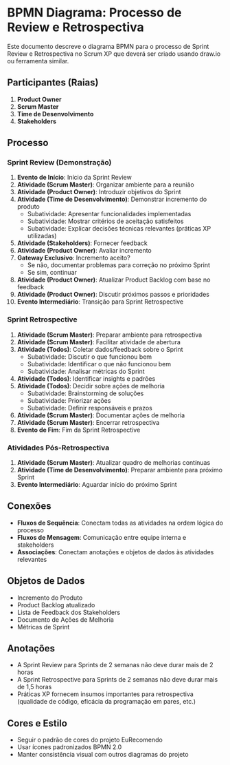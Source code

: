 # BPMN Diagrama: Processo de Review e Retrospectiva

Este documento descreve o diagrama BPMN para o processo de Sprint Review e Retrospectiva no Scrum XP que deverá ser criado usando draw.io ou ferramenta similar.

## Participantes (Raias)

1. **Product Owner**
2. **Scrum Master**
3. **Time de Desenvolvimento**
4. **Stakeholders**

## Processo

### Sprint Review (Demonstração)

1. **Evento de Início**: Início da Sprint Review
2. **Atividade (Scrum Master)**: Organizar ambiente para a reunião
3. **Atividade (Product Owner)**: Introduzir objetivos do Sprint
4. **Atividade (Time de Desenvolvimento)**: Demonstrar incremento do produto
   - Subatividade: Apresentar funcionalidades implementadas
   - Subatividade: Mostrar critérios de aceitação satisfeitos
   - Subatividade: Explicar decisões técnicas relevantes (práticas XP utilizadas)
5. **Atividade (Stakeholders)**: Fornecer feedback
6. **Atividade (Product Owner)**: Avaliar incremento
7. **Gateway Exclusivo**: Incremento aceito?
   - Se não, documentar problemas para correção no próximo Sprint
   - Se sim, continuar
8. **Atividade (Product Owner)**: Atualizar Product Backlog com base no feedback
9. **Atividade (Product Owner)**: Discutir próximos passos e prioridades
10. **Evento Intermediário**: Transição para Sprint Retrospective

### Sprint Retrospective

1. **Atividade (Scrum Master)**: Preparar ambiente para retrospectiva
2. **Atividade (Scrum Master)**: Facilitar atividade de abertura
3. **Atividade (Todos)**: Coletar dados/feedback sobre o Sprint
   - Subatividade: Discutir o que funcionou bem
   - Subatividade: Identificar o que não funcionou bem
   - Subatividade: Analisar métricas do Sprint
4. **Atividade (Todos)**: Identificar insights e padrões
5. **Atividade (Todos)**: Decidir sobre ações de melhoria
   - Subatividade: Brainstorming de soluções
   - Subatividade: Priorizar ações
   - Subatividade: Definir responsáveis e prazos
6. **Atividade (Scrum Master)**: Documentar ações de melhoria
7. **Atividade (Scrum Master)**: Encerrar retrospectiva
8. **Evento de Fim**: Fim da Sprint Retrospective

### Atividades Pós-Retrospectiva

1. **Atividade (Scrum Master)**: Atualizar quadro de melhorias contínuas
2. **Atividade (Time de Desenvolvimento)**: Preparar ambiente para próximo Sprint
3. **Evento Intermediário**: Aguardar início do próximo Sprint

## Conexões

- **Fluxos de Sequência**: Conectam todas as atividades na ordem lógica do processo
- **Fluxos de Mensagem**: Comunicação entre equipe interna e stakeholders
- **Associações**: Conectam anotações e objetos de dados às atividades relevantes

## Objetos de Dados

- Incremento do Produto
- Product Backlog atualizado
- Lista de Feedback dos Stakeholders
- Documento de Ações de Melhoria
- Métricas de Sprint

## Anotações

- A Sprint Review para Sprints de 2 semanas não deve durar mais de 2 horas
- A Sprint Retrospective para Sprints de 2 semanas não deve durar mais de 1,5 horas
- Práticas XP fornecem insumos importantes para retrospectiva (qualidade de código, eficácia da programação em pares, etc.)

## Cores e Estilo

- Seguir o padrão de cores do projeto EuRecomendo
- Usar ícones padronizados BPMN 2.0
- Manter consistência visual com outros diagramas do projeto